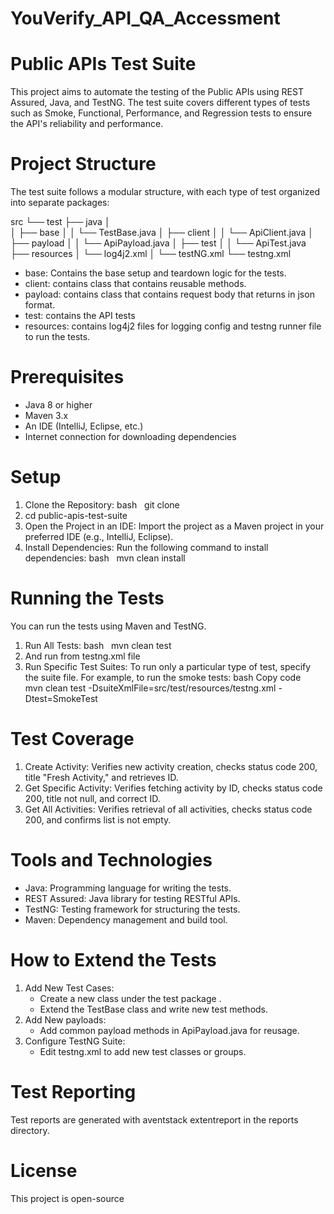 # YouVerify_API_QA_Accessment
# Public APIs Test Suite
This project aims to automate the testing of the Public APIs using REST Assured, Java, and TestNG. The test suite covers different types of tests such as Smoke, Functional, Performance, and Regression tests to ensure the API's reliability and performance.

# Project Structure
The test suite follows a modular structure, with each type of test organized into separate packages:

src
└── test
    ├── java
    │   
    │     ├── base
    │     │   └── TestBase.java
    │     ├── client
    │     │   └── ApiClient.java
    │     ├── payload
    │     │   └── ApiPayload.java
    │     ├── test
    │     │   └── ApiTest.java
    ├── resources
    │     └── log4j2.xml
    │     └── testNG.xml
└── testng.xml

* base: Contains the base setup and teardown logic for the tests.
* client: contains class that contains reusable methods.
* payload: contains class that contains request body that returns in json format.
* test: contains the API tests
* resources: contains log4j2 files for logging config and testng runner file to run the tests.

# Prerequisites
* Java 8 or higher
* Maven 3.x
* An IDE (IntelliJ, Eclipse, etc.)
* Internet connection for downloading dependencies

# Setup
1. Clone the Repository: bash   git clone <repository-url>
2. cd public-apis-test-suite   
3. Open the Project in an IDE: Import the project as a Maven project in your preferred IDE (e.g., IntelliJ, Eclipse).
4. Install Dependencies: Run the following command to install dependencies: bash   mvn clean install
   

# Running the Tests
You can run the tests using Maven and TestNG.
1. Run All Tests:
   bash   mvn clean test
2. And run from testng.xml file  
3. Run Specific Test Suites: To run only a particular type of test, specify the suite file. For example, to run the smoke tests: bash Copy code   mvn clean test -DsuiteXmlFile=src/test/resources/testng.xml -Dtest=SmokeTest
   

# Test Coverage
1. Create Activity: Verifies new activity creation, checks status code 200, title "Fresh Activity," and retrieves ID.
2. Get Specific Activity: Verifies fetching activity by ID, checks status code 200, title not null, and correct ID.
3. Get All Activities: Verifies retrieval of all activities, checks status code 200, and confirms list is not empty.

# Tools and Technologies
* Java: Programming language for writing the tests.
* REST Assured: Java library for testing RESTful APIs.
* TestNG: Testing framework for structuring the tests.
* Maven: Dependency management and build tool.

# How to Extend the Tests
1. Add New Test Cases:
    * Create a new class under the test package .
    * Extend the TestBase class and write new test methods.
2. Add New payloads:
    * Add common payload methods in ApiPayload.java for reusage.
3. Configure TestNG Suite:
    * Edit testng.xml to add new test classes or groups.
      
# Test Reporting
Test reports are generated with aventstack extentreport in the reports directory. 
# License
This project is open-source 
